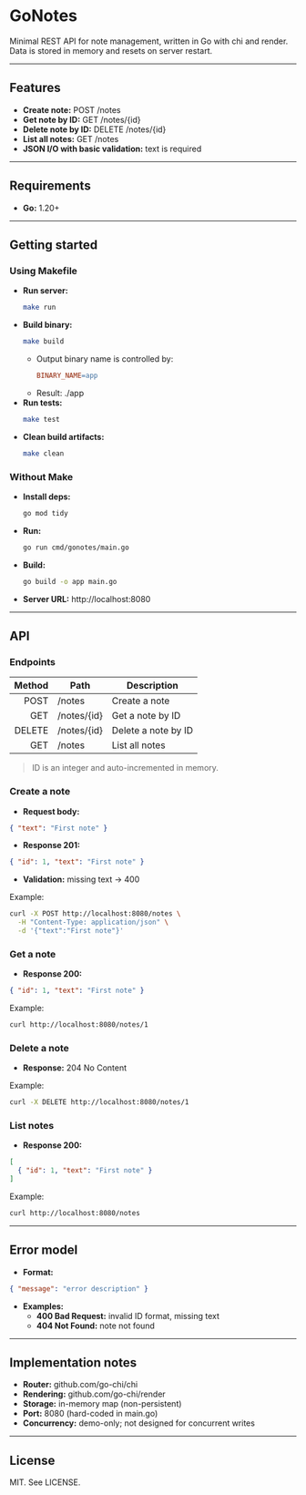 # GoNotes

Minimal REST API for note management, written in Go with chi and render. Data is stored in memory and resets on server restart.

---

## Features

- **Create note:** POST /notes
- **Get note by ID:** GET /notes/{id}
- **Delete note by ID:** DELETE /notes/{id}
- **List all notes:** GET /notes
- **JSON I/O with basic validation:** text is required

---

## Requirements

- **Go:** 1.20+

---

## Getting started

### Using Makefile
- **Run server:**
  ```bash
  make run
  ```
- **Build binary:**
  ```bash
  make build
  ```
  - Output binary name is controlled by:
    ```makefile
    BINARY_NAME=app
    ```
  - Result: ./app
- **Run tests:**
  ```bash
  make test
  ```
- **Clean build artifacts:**
  ```bash
  make clean
  ```

### Without Make
- **Install deps:**
  ```bash
  go mod tidy
  ```
- **Run:**
  ```bash
  go run cmd/gonotes/main.go
  ```
- **Build:**
  ```bash
  go build -o app main.go
  ```

- **Server URL:** http://localhost:8080

---

## API

### Endpoints
| Method | Path        | Description         |
|-------:|-------------|---------------------|
| POST   | /notes      | Create a note       |
| GET    | /notes/{id} | Get a note by ID    |
| DELETE | /notes/{id} | Delete a note by ID |
| GET    | /notes      | List all notes      |

> ID is an integer and auto-incremented in memory.

### Create a note
- **Request body:**
```json
{ "text": "First note" }
```
- **Response 201:**
```json
{ "id": 1, "text": "First note" }
```
- **Validation:** missing text → 400

Example:
```bash
curl -X POST http://localhost:8080/notes \
  -H "Content-Type: application/json" \
  -d '{"text":"First note"}'
```

### Get a note
- **Response 200:**
```json
{ "id": 1, "text": "First note" }
```
Example:
```bash
curl http://localhost:8080/notes/1
```

### Delete a note
- **Response:** 204 No Content

Example:
```bash
curl -X DELETE http://localhost:8080/notes/1
```

### List notes
- **Response 200:**
```json
[
  { "id": 1, "text": "First note" }
]
```
Example:
```bash
curl http://localhost:8080/notes
```

---

## Error model

- **Format:**
```json
{ "message": "error description" }
```
- **Examples:**
  - **400 Bad Request:** invalid ID format, missing text
  - **404 Not Found:** note not found

---

## Implementation notes

- **Router:** github.com/go-chi/chi
- **Rendering:** github.com/go-chi/render
- **Storage:** in-memory map (non-persistent)
- **Port:** 8080 (hard-coded in main.go)
- **Concurrency:** demo-only; not designed for concurrent writes

---

## License

MIT. See LICENSE.
